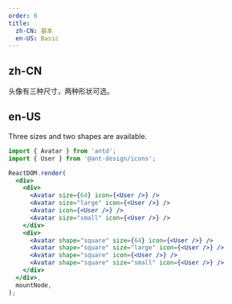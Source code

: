 ```yaml
---
order: 0
title:
  zh-CN: 基本
  en-US: Basic
---
```


## zh-CN

头像有三种尺寸，两种形状可选。

## en-US

Three sizes and two shapes are available.

```jsx
import { Avatar } from 'antd';
import { User } from '@ant-design/icons';

ReactDOM.render(
  <div>
    <div>
      <Avatar size={64} icon={<User />} />
      <Avatar size="large" icon={<User />} />
      <Avatar icon={<User />} />
      <Avatar size="small" icon={<User />} />
    </div>
    <div>
      <Avatar shape="square" size={64} icon={<User />} />
      <Avatar shape="square" size="large" icon={<User />} />
      <Avatar shape="square" icon={<User />} />
      <Avatar shape="square" size="small" icon={<User />} />
    </div>
  </div>,
  mountNode,
);
```

<style>
#components-avatar-demo-basic .ant-avatar {
  margin-top: 16px;
  margin-right: 16px;
}
</style>
